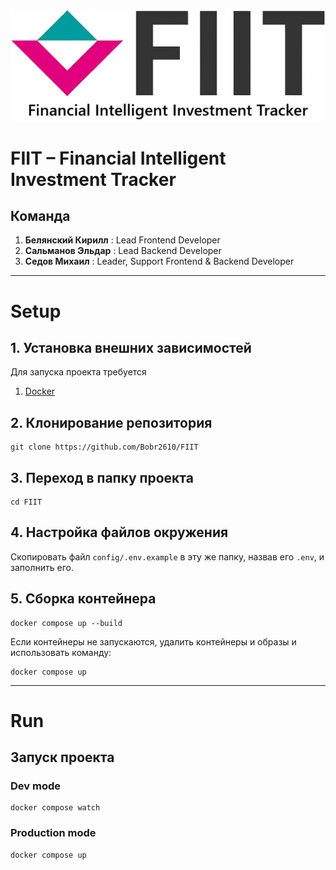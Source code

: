 ![alt text](frontend/img/logo.png "FIIT")

# FIIT – Financial Intelligent Investment Tracker

## Команда
1. **Белянский Кирилл** : Lead Frontend Developer
2. **Сальманов Эльдар** : Lead Backend Developer
3. **Седов Михаил**     : Leader, Support Frontend & Backend Developer
---

# Setup

## 1. Установка внешних зависимостей

Для запуска проекта требуется
1. [Docker](https://www.docker.com/)

## 2. Клонирование репозитория
```shell
git clone https://github.com/Bobr2610/FIIT
```

## 3. Переход в папку проекта
```shell
cd FIIT
```

## 4. Настройка файлов окружения
Скопировать файл `config/.env.example` в эту же папку, назвав его `.env`, и заполнить его.

## 5. Сборка контейнера
```shell
docker compose up --build
```
Если контейнеры не запускаются, удалить контейнеры и образы и использовать команду:
```shell
docker compose up
```

---

# Run

## Запуск проекта

### Dev mode

```shell
docker compose watch
```

### Production mode

```shell
docker compose up
```

